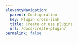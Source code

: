 ```yaml
---
eleventyNavigation:
  parent: Configuration
  key: Plugin cross-link
  title: Create or use plugins
  url: /docs/create-plugin/
permalink: false
---
```


